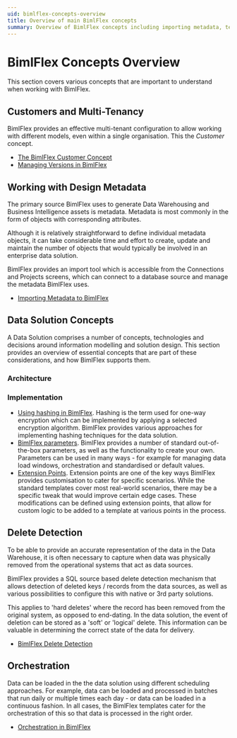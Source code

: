 ```yaml
---
uid: bimlflex-concepts-overview
title: Overview of main BimlFlex concepts
summary: Overview of BimlFlex concepts including importing metadata, templates, integration keys, load parameters, and delete detection
---
```

# BimlFlex Concepts Overview

This section covers various concepts that are important to understand when working with BimlFlex.

## Customers and Multi-Tenancy

BimlFlex provides an effective multi-tenant configuration to allow working with different models, even within a single organisation. This the *Customer* concept.

* [The BimlFlex Customer Concept](xref:bimlflex-concepts-customer)
* [Managing Versions in BimlFlex](xref:bimlflex-concepts-versions)

## Working with Design Metadata

The primary source BimlFlex uses to generate Data Warehousing and Business Intelligence assets is metadata. Metadata is most commonly in the form of objects with corresponding attributes.

Although it is relatively straightforward to define individual metadata objects, it can take considerable time and effort to create, update and maintain the number of objects that would typically be involved in an enterprise data solution.

BimlFlex provides an import tool which is accessible from the Connections and Projects screens, which can connect to a database source and manage the metadata BimlFlex uses.

* [Importing Metadata to BimlFlex](xref:bimlflex-concepts-importing-metadata)

## Data Solution Concepts

A Data Solution comprises a number of concepts, technologies and decisions around information modelling and solution design. This section provides an overview of essential concepts that are part of these considerations, and how BimlFlex supports them.

### Architecture

### Implementation

* [Using hashing in BimlFlex](xref:bimlflex-concepts-hashing). Hashing is the term used for one-way encryption which can be implemented by applying a selected encryption algorithm. BimlFlex provides various approaches for implementing hashing techniques for the data solution.
* [BimlFlex parameters](xref:bbimlflex-concepts-metadata-parameters). BimlFlex provides a number of standard out-of-the-box parameters, as well as the functionality to create your own. Parameters can be used in many ways - for example for managing data load windows, orchestration and standardised or default values.
* [Extension Points](xref:bimlflex-concepts-extension-points). Extension points are one of the key ways BimlFlex provides customisation to cater for specific scenarios. While the standard templates cover most real-world scenarios, there may be a specific tweak that would improve certain edge cases. These modifications can be defined using extension points, that allow for custom logic to be added to a template at various points in the process.

## Delete Detection

To be able to provide an accurate representation of the data in the Data Warehouse, it is often necessary to capture when data was physically removed from the operational systems that act as data sources.

BimlFlex provides a SQL source based delete detection mechanism that allows detection of deleted keys / records from the data sources, as well as various possibilities to configure this with native or 3rd party solutions.

This applies to 'hard deletes' where the record has been removed from the original system, as opposed to end-dating. In the data solution, the event of deletion can be stored as a 'soft' or 'logical' delete. This information can be valuable in determining the correct state of the data for delivery.

* [BimlFlex Delete Detection](xref:bimlflex-concepts-delete-detection)

## Orchestration

Data can be loaded in the the data solution using different scheduling approaches. For example, data can be loaded and processed in batches that run daily or multiple times each day - or data can be loaded in a continuous fashion. In all cases, the BimlFlex templates cater for the orchestration of this so that data is processed in the right order.

* [Orchestration in BimlFlex](xref:bimlflex-concepts-orchestration)
